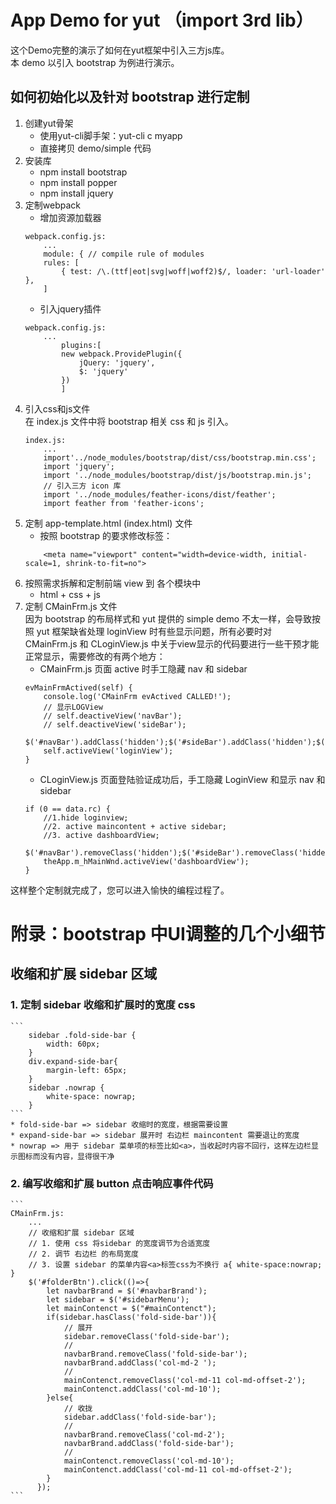 # App Demo for yut （import 3rd lib）
这个Demo完整的演示了如何在yut框架中引入三方js库。    
本 demo 以引入 bootstrap 为例进行演示。   

## 如何初始化以及针对 bootstrap 进行定制
1. 创建yut骨架   
   * 使用yut-cli脚手架：yut-cli c myapp
   * 直接拷贝 demo/simple 代码
2. 安装库
   * npm install bootstrap
   * npm install popper
   * npm install jquery
3. 定制webpack
    * 增加资源加载器
    ```
    webpack.config.js:
        ...
        module: { // compile rule of modules
        rules: [
            { test: /\.(ttf|eot|svg|woff|woff2)$/, loader: 'url-loader' },
        ]
    ```
    * 引入jquery插件
    ```
    webpack.config.js:
        ...
            plugins:[
            new webpack.ProvidePlugin({
                jQuery: 'jquery',
                $: 'jquery'
            })
            ]

    ```
4. 引入css和js文件    
    在 index.js 文件中将 bootstrap 相关 css 和 js 引入。
    ```
    index.js:
        ...
        import'../node_modules/bootstrap/dist/css/bootstrap.min.css';
        import 'jquery';
        import '../node_modules/bootstrap/dist/js/bootstrap.min.js';
        // 引入三方 icon 库
        import '../node_modules/feather-icons/dist/feather';
        import feather from 'feather-icons';
    ````
5. 定制 app-template.html (index.html) 文件
    * 按照 bootstrap 的要求修改<head>标签：
    ```
        <meta name="viewport" content="width=device-width, initial-scale=1, shrink-to-fit=no">
    ```
6. 按照需求拆解和定制前端 view 到 各个模块中
    * html + css + js
7. 定制 CMainFrm.js 文件    
    因为 bootstrap 的布局样式和 yut 提供的 simple demo 不太一样，会导致按照 yut 框架缺省处理 loginView 时有些显示问题，所有必要时对 CMainFrm.js 和 CLoginView.js 中关于view显示的代码要进行一些干预才能正常显示，需要修改的有两个地方：
    * CMainFrm.js 页面 active 时手工隐藏 nav 和 sidebar
    ```
    evMainFrmActived(self) {
        console.log('CMainFrm evActived CALLED!');
        // 显示LOGView
        // self.deactiveView('navBar');
        // self.deactiveView('sideBar');
        $('#navBar').addClass('hidden');$('#sideBar').addClass('hidden');$('#mainContenct').addClass('hidden');
        self.activeView('loginView');
    }
    ```
    * CLoginView.js 页面登陆验证成功后，手工隐藏 LoginView 和显示 nav 和 sidebar
    ```
    if (0 == data.rc) {
        //1.hide loginview;
        //2. active maincontent + active sidebar;
        //3. active dashboardView;
        $('#navBar').removeClass('hidden');$('#sideBar').removeClass('hidden');$('#mainContenct').removeClass('hidden');
        theApp.m_hMainWnd.activeView('dashboardView');
    }
    ```
这样整个定制就完成了，您可以进入愉快的编程过程了。    


# 附录：bootstrap 中UI调整的几个小细节    
## 收缩和扩展 sidebar 区域  
###   1. 定制 sidebar 收缩和扩展时的宽度 css     
    ```
        sidebar .fold-side-bar {
            width: 60px;
        }
        div.expand-side-bar{
            margin-left: 65px;
        }
        sidebar .nowrap {
            white-space: nowrap;
        }
    ```
    * fold-side-bar => sidebar 收缩时的宽度，根据需要设置
    * expand-side-bar => sidebar 展开时 右边栏 maincontent 需要退让的宽度
    * nowrap => 用于 sidebar 菜单项的标签比如<a>，当收起时内容不回行，这样左边栏显示图标而没有内容，显得很干净    
###   2. 编写收缩和扩展 button 点击响应事件代码     
    ```
    CMainFrm.js:
        ...
        // 收缩和扩展 sidebar 区域
        // 1. 使用 css 将sidebar 的宽度调节为合适宽度
        // 2. 调节 右边栏 的布局宽度
        // 3. 设置 sidebar 的菜单内容<a>标签css为不换行 a{ white-space:nowrap; }
        $('#folderBtn').click(()=>{
            let navbarBrand = $('#navbarBrand');
            let sidebar = $('#sidebarMenu');
            let mainContenct = $("#mainContenct");
            if(sidebar.hasClass('fold-side-bar')){
                // 展开
                sidebar.removeClass('fold-side-bar');
                //
                navbarBrand.removeClass('fold-side-bar');
                navbarBrand.addClass('col-md-2 ');
                //
                mainContenct.removeClass('col-md-11 col-md-offset-2');
                mainContenct.addClass('col-md-10');
            }else{
                // 收拢
                sidebar.addClass('fold-side-bar');
                //
                navbarBrand.removeClass('col-md-2');
                navbarBrand.addClass('fold-side-bar');
                //
                mainContenct.removeClass('col-md-10');
                mainContenct.addClass('col-md-11 col-md-offset-2');
            }
          });
    ```     
